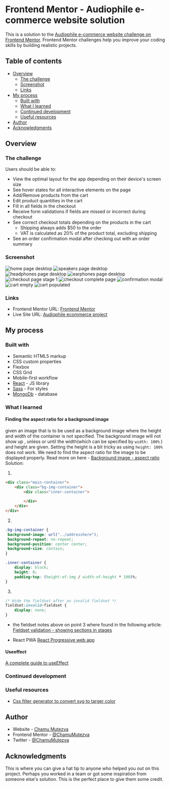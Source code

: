 # Frontend Mentor - Audiophile e-commerce website solution

This is a solution to the [Audiophile e-commerce website challenge on Frontend Mentor](https://www.frontendmentor.io/challenges/audiophile-ecommerce-website-C8cuSd_wx). Frontend Mentor challenges help you improve your coding skills by building realistic projects. 

## Table of contents

- [Overview](#overview)
  - [The challenge](#the-challenge)
  - [Screenshot](#screenshot)
  - [Links](#links)
- [My process](#my-process)
  - [Built with](#built-with)
  - [What I learned](#what-i-learned)
  - [Continued development](#continued-development)
  - [Useful resources](#useful-resources)
- [Author](#author)
- [Acknowledgments](#acknowledgments)

## Overview

### The challenge

Users should be able to:

- View the optimal layout for the app depending on their device's screen size
- See hover states for all interactive elements on the page
- Add/Remove products from the cart
- Edit product quantities in the cart
- Fill in all fields in the checkout
- Receive form validations if fields are missed or incorrect during checkout
- See correct checkout totals depending on the products in the cart
  - Shipping always adds $50 to the order
  - VAT is calculated as 20% of the product total, excluding shipping
- See an order confirmation modal after checking out with an order summary

### Screenshot

![home page desktop](./src/assets/Audiophile-ecommerce-website-home-desktop.png)
![speakers page desktop](./src/assets/Audiophile-ecommerce-website-speakers-desktop.png)
![headphones page desktop](./src/assets/Audiophile-ecommerce-website-headphones-desktop.png)
![earphones page desktop](./src/assets/Audiophile-ecommerce-website-earphones-desktop.png)
![checkout page stage 1](./src/assets/Audiophile-ecommerce-website-checkout-desktop.png)
![checkout complete page](./src/assets/Audiophile-ecommerce-website-checkout-fullpage-desktop.png)
![confirmation modal](./src/assets/Audiophile-ecommerce-website-confirm-desktop.png)
![cart empty](./src/assets/Audiophile-ecommerce-website-cart-empty-desktop.png)
![cart populated](./src/assets/Audiophile-ecommerce-website-cart-desktop.png)

### Links

- Frontend Mentor URL: [Frontend Mentor](https://your-solution-url.com)
- Live Site URL: [Audiophile ecommerce project](https://audiophile-ecommerce-ckm.netlify.app/)

## My process

### Built with

- Semantic HTML5 markup
- CSS custom properties
- Flexbox
- CSS Grid
- Mobile-first workflow
- [React](https://reactjs.org/) - JS library
- [Sass](https://styled-components.com/) - For styles
- [MongoDb](https://www.mongodb.com/) - database

### What I learned

#### Finding the aspect ratio for a background image

given an image that is to be used as a background image where the height and width of the container is not specified.  The background image will not show up , unless or until the width(which can be specified by `width: 100%` ) and height are given. Setting the height is a bit tricky as using `height: 100% ` does not work. We need to find the aspect ratio for the image to be displayed properly. Read more on here - [Background image - aspect ratio](https://www.smashingmagazine.com/2013/07/simple-responsive-images-with-css-background-images/) Solution:

1. 
```html
<div class="main-container">
    <div class="bg-img-container">
        <div class="inner-container">
            
        </div>
    </div>
</div>
```

2.
 ```css
.bg-img-container {
  background-image: url("../addresshere");
  background-repeat: no-repeat;
  background-position: center center;
  background-size: contain;
}

.inner-container {
     display: block;
     height: 0;
     padding-top: (height-of-img / width-of-height * 100)%;
}
``` 

3. 
```css
/* Hide the fieldset after an invalid fieldset */
fieldset:invalid~fieldset {
    display: none;
}
```

- the fieldset notes above on point 3 where found in the following article:
[Fieldset validation - showing sections in stages](https://developer.mozilla.org/en-US/docs/Web/CSS/:invalid#showing_sections_in_stages)

- React PWA [React Progressive web app](https://www.codica.com/blog/how-to-create-pwa-with-react/)

#### Useeffect 
[A complete guide to useEffect](https://overreacted.io/a-complete-guide-to-useeffect/)

### Continued development

### Useful resources
- [Css filter generator to convert svg to targer color](https://codepen.io/sosuke/pen/Pjoqqp)

## Author

- Website - [Chamu Mutezva](https://github.com/ChamuMutezva)
- Frontend Mentor - [@ChamuMutezva](https://www.frontendmentor.io/profile/ChamuMutezva)
- Twitter - [@ChamuMutezva](https://twitter.com/ChamuMutezva)

## Acknowledgments

This is where you can give a hat tip to anyone who helped you out on this project. Perhaps you worked in a team or got some inspiration from someone else's solution. This is the perfect place to give them some credit.


